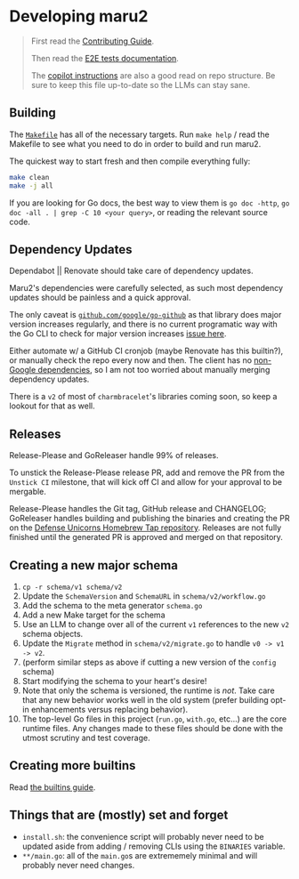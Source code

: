 # Developing maru2

> First read the [Contributing Guide](../.github/CONTRIBUTING.md).
>
> Then read the [E2E tests documentation](../testdata/README.md).
>
> The [copilot instructions](../.github/copilot-instructions.md) are also a good read on repo structure. Be sure to keep this file up-to-date so the LLMs can stay sane.

## Building

The [`Makefile`](../Makefile) has all of the necessary targets. Run `make help` / read the Makefile to see what you need to do in order to build and run maru2.

The quickest way to start fresh and then compile everything fully:

```bash
make clean
make -j all
```

If you are looking for Go docs, the best way to view them is `go doc -http`, `go doc -all . | grep -C 10 <your query>`, or reading the relevant source code.

## Dependency Updates

Dependabot || Renovate should take care of dependency updates.

Maru2's dependencies were carefully selected, as such most dependency updates should be painless and a quick approval.

The only caveat is [`github.com/google/go-github`](https://github.com/google/go-github/releases) as that library does major version increases regularly, and there is no current programatic way with the Go CLI to check for major version increases [issue here](https://github.com/golang/go/issues/67420).

Either automate w/ a GitHub CI cronjob (maybe Renovate has this builtin?), or manually check the repo every now and then. The client has no [non-Google dependencies](https://github.com/google/go-github/blob/master/go.mod), so I am not too worried about manually merging dependency updates.

There is a `v2` of most of `charmbracelet`'s libraries coming soon, so keep a lookout for that as well.

## Releases

Release-Please and GoReleaser handle 99% of releases.

To unstick the Release-Please release PR, add and remove the PR from the `Unstick CI` milestone, that will kick off CI and allow for your approval to be mergable.

Release-Please handles the Git tag, GitHub release and CHANGELOG; GoReleaser handles building and publishing the binaries and creating the PR on the [Defense Unicorns Homebrew Tap repository](https://github.com/defenseunicorns/homebrew-tap). Releases are not fully finished until the generated PR is approved and merged on that repository.

## Creating a new major schema

1. `cp -r schema/v1 schema/v2`
1. Update the `SchemaVersion` and `SchemaURL` in `schema/v2/workflow.go`
1. Add the schema to the meta generator `schema.go`
1. Add a new Make target for the schema
1. Use an LLM to change over all of the current `v1` references to the new `v2` schema objects.
1. Update the `Migrate` method in `schema/v2/migrate.go` to handle `v0 -> v1 -> v2`.
1. (perform similar steps as above if cutting a new version of the `config` schema)
1. Start modifying the schema to your heart's desire!
1. Note that only the schema is versioned, the runtime is _not_. Take care that any new behavior works well in the old system (prefer building opt-in enhancements versus replacing behavior).
1. The top-level Go files in this project (`run.go`, `with.go`, etc...) are the core runtime files. Any changes made to these files should be done with the utmost scrutiny and test coverage.

## Creating more builtins

Read [the builtins guide](../builtins/README.md).

## Things that are (mostly) set and forget

- `install.sh`: the convenience script will probably never need to be updated aside from adding / removing CLIs using the `BINARIES` variable.
- `**/main.go`: all of the `main.go`s are extrememely minimal and will probably never need changes.
